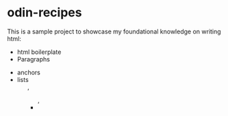 # odin-recipes
This is a sample project to showcase my foundational knowledge on writing html:
* html boilerplate
* Paragraphs <p>
* anchors <a>
* lists <ol>, <ul>, <li>